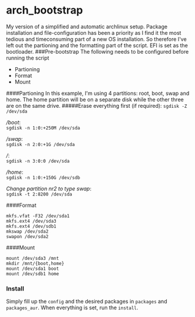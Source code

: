 # arch_bootstrap
My version of a simplified and automatic archlinux setup. Package installation and file-configuration has been a priority as I find it the most tedious and timeconsuming part of a new OS installation. So therefore I've left out the partioning and the formatting part of the script. EFI is set as the bootloader.
###Pre-bootstrap
The following needs to be configured before running the script
* Partioning
* Format
* Mount

####Partioning
In this example, I'm using 4 partitions: root, boot, swap and home. The home partition will be on a separate disk while the other three are on the same drive.
#####Erase everything first (if required):
`sgdisk -Z /dev/sda`

*/boot*:      
`sgdisk -n 1:0:+250M /dev/sda`

*/swap*:      
`sgdisk -n 2:0:+1G /dev/sda`

*/*:          
`sgdisk -n 3:0:0 /dev/sda`

*/home*:      
`sgdisk -n 1:0:+150G /dev/sdb`

*Change partition nr2 to type swap*:      
`sgdisk -t 2:8200 /dev/sda`

####Format
```
mkfs.vfat -F32 /dev/sda1
mkfs.ext4 /dev/sda3
mkfs.ext4 /dev/sdb1
mkswap /dev/sda2
swapon /dev/sda2
```

####Mount
```
mount /dev/sda3 /mnt
mkdir /mnt/{boot,home}
mount /dev/sda1 boot
mount /dev/sdb1 home
```

### Install
Simply fill up the `config` and the desired packages in `packages` and `packages_aur`. When everything is set, run the `install`.
